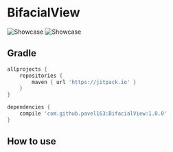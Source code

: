# BifacialView
![Showcase](https://github.com/pavel163/BifacialView/blob/master/media/bifacialview1.gif)
![Showcase](https://github.com/pavel163/BifacialView/blob/master/media/bifacialview2.gif)

## Gradle

```gradle
allprojects {
    repositories {
        maven { url 'https://jitpack.io' }
    }
}
```

```gradle
dependencies {
    compile 'com.github.pavel163:BifacialView:1.0.0'
}
```

## How to use
